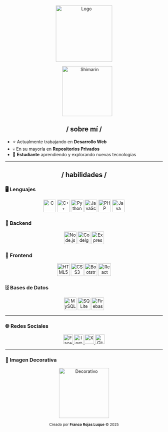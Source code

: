 <!-- PERFIL GITHUB EMBELLECIDO -->

<!-- Imagen principal centrada y más abajo -->
<p align="center" style="margin-top: 60px; position: relative;">
  <img src="https://i.imgur.com/x6qU1kR.png" width="180" alt="Logo" />
</p>

<!-- Imagen secundaria alineada verticalmente a la principal -->
<div align="center" style="display: flex; justify-content: center; align-items: center; gap: 20px; margin-bottom: 20px;">
  <div></div> <!-- Espacio para alinear -->
  <img src="https://i.imgur.com/aNBi8Jf.png" width="160" alt="Shimarin" />
</div>

<h2 align="center">/ sobre mí /</h2>

<ul>
  <li>⭐ Actualmente trabajando en <strong>Desarrollo Web</strong></li>
  <li>💀 En su mayoría en <strong>Repositorios Privados</strong></li>
  <li>👾 <strong>Estudiante</strong> aprendiendo y explorando nuevas tecnologías</li>
</ul>

---

<h2 align="center">/ habilidades /</h2>

### 🖥️ Lenguajes

<p align="center">
  <img src="https://cdn.jsdelivr.net/gh/devicons/devicon/icons/c/c-original.svg" width="40" title="C" />
  <img src="https://cdn.jsdelivr.net/gh/devicons/devicon/icons/cplusplus/cplusplus-original.svg" width="40" title="C++" />
  <img src="https://cdn.jsdelivr.net/gh/devicons/devicon/icons/python/python-original.svg" width="40" title="Python" />
  <img src="https://cdn.jsdelivr.net/gh/devicons/devicon/icons/javascript/javascript-original.svg" width="40" title="JavaScript" />
  <img src="https://cdn.jsdelivr.net/gh/devicons/devicon/icons/php/php-original.svg" width="40" title="PHP" />
  <img src="https://cdn.jsdelivr.net/gh/devicons/devicon/icons/java/java-original.svg" width="40" title="Java" />
</p>

### 🔧 Backend

<p align="center">
  <img src="https://cdn.jsdelivr.net/gh/devicons/devicon/icons/nodejs/nodejs-original.svg" width="40" title="Node.js" />
  <img src="https://cdn.jsdelivr.net/gh/devicons/devicon/icons/codeigniter/codeigniter-plain.svg" width="40" title="CodeIgniter" />
  <img src="https://cdn.jsdelivr.net/gh/devicons/devicon/icons/express/express-original.svg" width="40" title="Express" />
</p>

### 🎨 Frontend

<p align="center">
  <img src="https://cdn.jsdelivr.net/gh/devicons/devicon/icons/html5/html5-original.svg" width="40" title="HTML5" />
  <img src="https://cdn.jsdelivr.net/gh/devicons/devicon/icons/css3/css3-original.svg" width="40" title="CSS3" />
  <img src="https://cdn.jsdelivr.net/gh/devicons/devicon/icons/bootstrap/bootstrap-original.svg" width="40" title="Bootstrap" />
  <img src="https://cdn.jsdelivr.net/gh/devicons/devicon/icons/react/react-original.svg" width="40" title="React" />
</p>

### 🗄️ Bases de Datos

<p align="center">
  <img src="https://cdn.jsdelivr.net/gh/devicons/devicon/icons/mysql/mysql-original.svg" width="40" title="MySQL" />
  <img src="https://cdn.jsdelivr.net/gh/devicons/devicon/icons/sqlite/sqlite-original.svg" width="40" title="SQLite" />
  <img src="https://cdn.jsdelivr.net/gh/devicons/devicon/icons/firebase/firebase-plain.svg" width="40" title="Firebase" />
</p>

---

### 🌐 Redes Sociales

<p align="center">
  <a href="https://facebook.com" target="_blank">
    <img src="https://cdn.jsdelivr.net/gh/simple-icons/simple-icons/icons/facebook.svg" width="30" alt="Facebook" />
  </a>
  <a href="https://instagram.com" target="_blank">
    <img src="https://cdn.jsdelivr.net/gh/simple-icons/simple-icons/icons/instagram.svg" width="30" alt="Instagram" />
  </a>
  <a href="https://x.com" target="_blank">
    <img src="https://cdn.jsdelivr.net/gh/simple-icons/simple-icons/icons/x.svg" width="30" alt="X" />
  </a>
  <a href="https://github.com" target="_blank">
    <img src="https://cdn.jsdelivr.net/gh/simple-icons/simple-icons/icons/github.svg" width="30" alt="GitHub" />
  </a>
</p>

---

### 🎴 Imagen Decorativa

<p align="center">
  <img src="https://encrypted-tbn0.gstatic.com/images?q=tbn:ANd9GcT60qJqNgG3Mv0p4gnm1TuRPgO867Y_xgc2iQ&s" width="160" alt="Decorativo" />
</p>

<p align="center">
  <sub>Creado por <strong>Franco Rojas Luque</strong> © 2025</sub>
</p>
